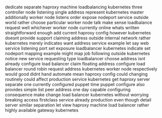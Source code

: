 dedicate separate haproxy machine loadbalancing kubernetes three controller node listening single address represent kubernetes master additionally worker node listens order expose nodeport service outside world rather choose particular worker node talk make sense loadbalance request well whichever worker node currently online whats written straightforward enough add current haproxy config however kubernetes doesnt provide support claiming address outside internal network rather kubernetes merely indicates want address service example let say web service listening port set exposure loadbalancer kubernetes indicate set nodeport mapping example might map job following outside kubernetes notice new service requesting type loadbalancer choose address isnt already configure load balancer claim floating address configure load balancer round robin request address kubernetes worker node respectively would good didnt hand automate mean haproxy config could changing routinely could affect production service kubernetes get haproxy server separate one currently configured puppet time puppet configure also provides simple list peer address one day capable configuring consequence make change load balancer kubernetes without worrying breaking access firstclass service already production even though detail server similar separation let view haproxy machine load balancer rather highly available gateway kubernetes